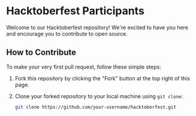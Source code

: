 # Hacktoberfest Participants

Welcome to our Hacktoberfest repository! We're excited to have you here and encourage you to contribute to open source.

## How to Contribute

To make your very first pull request, follow these simple steps:

1. Fork this repository by clicking the "Fork" button at the top right of this page.

2. Clone your forked repository to your local machine using `git clone`:

   ```bash
   git clone https://github.com/your-username/hacktoberfest.git
  

